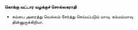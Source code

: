**கொங்கு வட்டார வழக்குச் சொல்லகராதி**
- கம்பை அரைத்து வெல்லம் சேர்த்து செய்யப்படும் மாவு. கம்மம்மாவு தின்னுருக்கிறியா.

